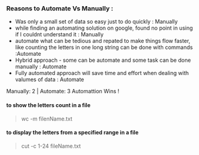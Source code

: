### Reasons to Automate Vs Manually :
 

- Was only a small set of data so easy just to do quickly : Manually
- while finding an automating solution on google, found no point in using if I couldnt understand it : Manually
- automate what can be tedious and repated to make things flow faster, like counting the letters in one long string can be done with commands :Automate
- Hybrid approach - some can be automate and some task can be done manually : Automate
- Fully automated approach will save time and effort when dealing with valumes of data : Automate

Manually:  2  | Automate:  3
Automattion Wins !

#### to show the letters count in a file
> wc -m filenName.txt 

#### to display the letters from a specified range in a file 
> cut -c 1-24 fileName.txt
